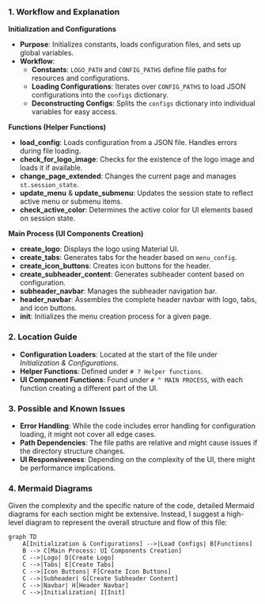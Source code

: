 ### 1. Workflow and Explanation

**Initialization and Configurations**

- **Purpose**: Initializes constants, loads configuration files, and sets up global variables.
- **Workflow**:
  - **Constants**: `LOGO_PATH` and `CONFIG_PATHS` define file paths for resources and configurations.
  - **Loading Configurations**: Iterates over `CONFIG_PATHS` to load JSON configurations into the `configs` dictionary.
  - **Deconstructing Configs**: Splits the `configs` dictionary into individual variables for easy access.

**Functions (Helper Functions)**

- **load_config**: Loads configuration from a JSON file. Handles errors during file loading.
- **check_for_logo_image**: Checks for the existence of the logo image and loads it if available.
- **change_page_extended**: Changes the current page and manages `st.session_state`.
- **update_menu** & **update_submenu**: Updates the session state to reflect active menu or submenu items.
- **check_active_color**: Determines the active color for UI elements based on session state.

**Main Process (UI Components Creation)**

- **create_logo**: Displays the logo using Material UI.
- **create_tabs**: Generates tabs for the header based on `menu_config`.
- **create_icon_buttons**: Creates icon buttons for the header.
- **create_subheader_content**: Generates subheader content based on configuration.
- **subheader_navbar**: Manages the subheader navigation bar.
- **header_navbar**: Assembles the complete header navbar with logo, tabs, and icon buttons.
- **init**: Initializes the menu creation process for a given page.

### 2. Location Guide

- **Configuration Loaders**: Located at the start of the file under _Initialization & Configurations_.
- **Helper Functions**: Defined under `# ? Helper functions`.
- **UI Component Functions**: Found under `# ^ MAIN PROCESS`, with each function creating a different part of the UI.

### 3. Possible and Known Issues

- **Error Handling**: While the code includes error handling for configuration loading, it might not cover all edge cases.
- **Path Dependencies**: The file paths are relative and might cause issues if the directory structure changes.
- **UI Responsiveness**: Depending on the complexity of the UI, there might be performance implications.

### 4. Mermaid Diagrams

Given the complexity and the specific nature of the code, detailed Mermaid diagrams for each section might be extensive. Instead, I suggest a high-level diagram to represent the overall structure and flow of this file:

```mermaid
graph TD
    A[Initialization & Configurations] -->|Load Configs| B[Functions]
    B --> C[Main Process: UI Components Creation]
    C -->|Logo| D[Create Logo]
    C -->|Tabs| E[Create Tabs]
    C -->|Icon Buttons| F[Create Icon Buttons]
    C -->|Subheader| G[Create Subheader Content]
    C -->|Navbar| H[Header Navbar]
    C -->|Initialization| I[Init]
```
